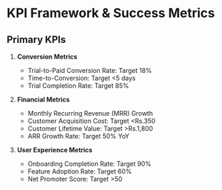 # KPI Framework & Success Metrics

## Primary KPIs
1. **Conversion Metrics**
   - Trial-to-Paid Conversion Rate: Target 18%
   - Time-to-Conversion: Target <5 days
   - Trial Completion Rate: Target 85%

2. **Financial Metrics**
   - Monthly Recurring Revenue (MRR) Growth
   - Customer Acquisition Cost: Target <Rs.350
   - Customer Lifetime Value: Target >Rs.1,800
   - ARR Growth Rate: Target 50% YoY

3. **User Experience Metrics**
   - Onboarding Completion Rate: Target 90%
   - Feature Adoption Rate: Target 60%
   - Net Promoter Score: Target >50

